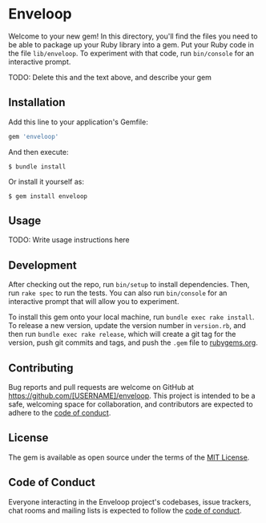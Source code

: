 # Enveloop

Welcome to your new gem! In this directory, you'll find the files you need to be able to package up your Ruby library into a gem. Put your Ruby code in the file `lib/enveloop`. To experiment with that code, run `bin/console` for an interactive prompt.

TODO: Delete this and the text above, and describe your gem

## Installation

Add this line to your application's Gemfile:

```ruby
gem 'enveloop'
```

And then execute:

    $ bundle install

Or install it yourself as:

    $ gem install enveloop

## Usage

TODO: Write usage instructions here

## Development

After checking out the repo, run `bin/setup` to install dependencies. Then, run `rake spec` to run the tests. You can also run `bin/console` for an interactive prompt that will allow you to experiment.

To install this gem onto your local machine, run `bundle exec rake install`. To release a new version, update the version number in `version.rb`, and then run `bundle exec rake release`, which will create a git tag for the version, push git commits and tags, and push the `.gem` file to [rubygems.org](https://rubygems.org).

## Contributing

Bug reports and pull requests are welcome on GitHub at https://github.com/[USERNAME]/enveloop. This project is intended to be a safe, welcoming space for collaboration, and contributors are expected to adhere to the [code of conduct](https://github.com/[USERNAME]/enveloop/blob/master/CODE_OF_CONDUCT.md).


## License

The gem is available as open source under the terms of the [MIT License](https://opensource.org/licenses/MIT).

## Code of Conduct

Everyone interacting in the Enveloop project's codebases, issue trackers, chat rooms and mailing lists is expected to follow the [code of conduct](https://github.com/[USERNAME]/enveloop/blob/master/CODE_OF_CONDUCT.md).
